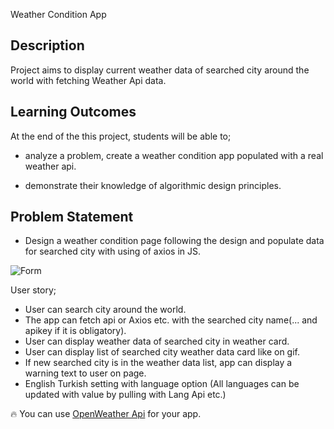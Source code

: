 Weather Condition App

## Description

Project aims to display current weather data of searched city around the world with fetching Weather Api data.

## Learning Outcomes

At the end of the this project, students will be able to;

- analyze a problem, create a weather condition app populated with a real weather api.

- demonstrate their knowledge of algorithmic design principles.

## Problem Statement

- Design a weather condition page following the design and populate data for searched city with using of axios in JS.

![Form](./img/weather_app.gif)

User story;

- User can search city around the world.
- The app can fetch api or Axios etc. with the searched city name(... and apikey if it is obligatory).
- User can display weather data of searched city in weather card.
- User can display list of searched city weather data card like on gif.
- If new searched city is in the weather data list, app can display a warning text to user on page.
- English Turkish setting with language option (All languages ​​can be updated with value by pulling with Lang Api etc.)

🔥 You can use [OpenWeather Api](https://openweathermap.org/) for your app.
